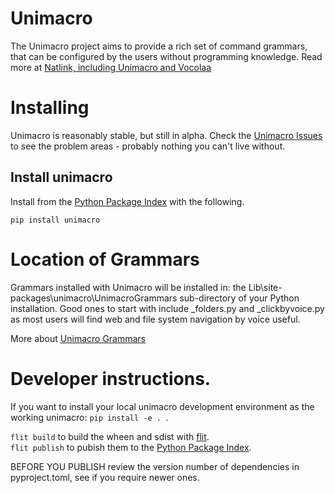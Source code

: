 # Unimacro
The Unimacro project aims to provide a rich set of command grammars, that can be configured by the users without programming knowledge. 
Read more at [Natlink, including Unimacro and Vocolaa](https://qh.antenna.nl/unimacro/index.html)

# Installing

Unimacro is reasonably stable, but still in alpha.  Check the [Unimacro Issues](https://github.com/dictation-toolbox/unimacro/issues) to see the problem
areas - probably nothing you can't live without.


## Install unimacro

Install from the [Python Package Index](https://pypi.org/)
with the following.

`pip install unimacro`



# Location of Grammars

Grammars installed with Unimacro will be installed in:
the Lib\site-packages\unimacro\UnimacroGrammars sub-directory of your 
Python installation.  Good ones to start with include _folders.py and _clickbyvoice.py 
as most users will  find web and file system navigation by voice useful.

More about [Unimacro Grammars](https://qh.antenna.nl/unimacro/grammars/globalgrammars/folders/index.html)

# Developer instructions.

If you want to install your local unimacro development environment as the working unimacro:
`pip install -e . `.  

`flit build` to build the wheen and sdist with [flit](https://flit.pypa.io/).  
`flit publish` to pubish them to the [Python Package Index](https://pypi.org/).

 
BEFORE YOU PUBLISH review the version number of dependencies in pyproject.toml, see if you require newer ones.





